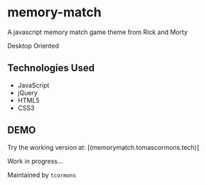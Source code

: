 # memory-match
A javascript memory match game theme from Rick and Morty 

Desktop Oriented

## Technologies Used

- JavaScript
- jQuery
- HTML5
- CSS3

## DEMO
Try the working version at: [(memorymatch.tomascormons.tech)]

Work in progress...

Maintained by `tcormons` 

